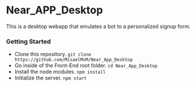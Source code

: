 # Near_APP_Desktop

This is a desktop webapp that emulates a bot to a personalized signup form.

### Getting Started

- Clone this repository.  `git clone https://github.com/MisaelMvM/Near_App_Desktop`
- Go inside of the Front-End root folder.  `cd Near_App_Desktop`
- Install the node modules.  `npm install`
- Initialize the server.  `npm start`
